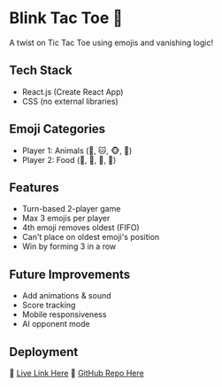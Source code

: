 # Blink Tac Toe 🎲

A twist on Tic Tac Toe using emojis and vanishing logic!

## Tech Stack
- React.js (Create React App)
- CSS (no external libraries)

## Emoji Categories
- Player 1: Animals (🐶, 🐱, 🐵, 🐰)
- Player 2: Food (🍕, 🍟, 🍔, 🍩)

## Features
- Turn-based 2-player game
- Max 3 emojis per player
- 4th emoji removes oldest (FIFO)
- Can't place on oldest emoji's position
- Win by forming 3 in a row

## Future Improvements
- Add animations & sound
- Score tracking
- Mobile responsiveness
- AI opponent mode

## Deployment
🔗 [Live Link Here](https://blink-tak-toe.vercel.app/)
📂 [GitHub Repo Here](https://github.com/Sunikhilthakur/blink-tak-toe)
